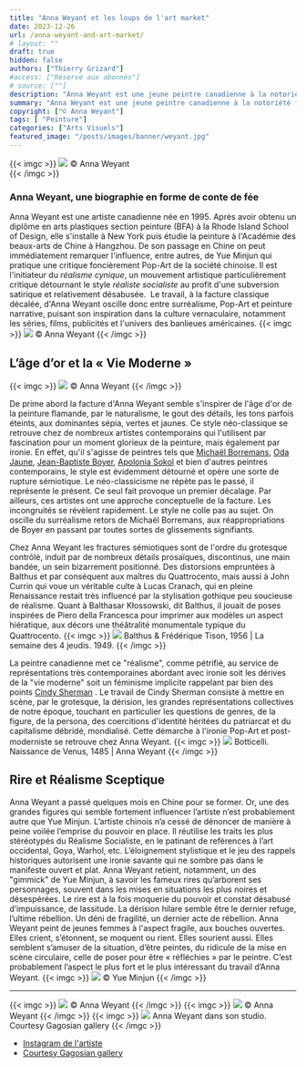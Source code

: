 ```yaml
---
title: "Anna Weyant et les loups de l'art market"
date: 2023-12-26
url: /anna-weyant-and-art-market/
# layout: ""
draft: true
hidden: false
authors: ["Thierry Grizard"]
#access: ["Réservé aux abonnés"]
# source: [""]
description: "Anna Weyant est une jeune peintre canadienne à la notoriété fulgurante. Sa démarche consiste dans une facture classique à dépeindre les temps modernes"
summary: "Anna Weyant est une jeune peintre canadienne à la notoriété fulgurante. Sa démarche consiste dans une facture classique à dépeindre les temps modernes"
copyright: ["© Anna Weyant"]
tags: [ "Peinture"]
categories: ["Arts Visuels"]
featured_image: "/posts/images/banner/weyant.jpg"
---
```



{{< imgc >}}
![](/posts/images/weyant/anna-weyant.0002.jpg)
© Anna Weyant      
{{< /imgc >}}

### Anna Weyant, une biographie en forme de conte de fée

Anna Weyant est une artiste canadienne née en 1995. Après avoir obtenu un diplôme en arts plastiques section peinture (BFA) à la Rhode Island School of Design, elle s'installe à New York puis étudie la peinture à l'Académie des beaux-arts de Chine à Hangzhou. De son passage en Chine on peut immédiatement remarquer l'influence, entre autres, de Yue Minjun qui pratique une critique foncièrement Pop-Art de la société chinoise. Il est l'initiateur du *réalisme cynique*, un mouvement artistique particulièrement critique détournant le style *réaliste socialiste* au profit d'une subversion satirique et relativement désabusée.  Le travail, à la facture classique décalée, d'Anna Weyant oscille donc entre surréalisme, Pop-Art et peinture narrative, puisant son inspiration dans la culture vernaculaire, notamment les séries, films, publicités et l'univers des banlieues américaines.
{{< imgc >}}
![](/posts/images/weyant/anna-weyant.00033-2.jpg) 
© Anna Weyant 
{{< /imgc >}}

## L’âge d’or et la « Vie Moderne »
{{< imgc >}}
![](/posts/images/weyant/anna-weyant.00015.jpg)
© Anna Weyant
{{< /imgc >}}

De prime abord la facture d'Anna Weyant semble s'inspirer de l'âge d'or de la peinture flamande, par le naturalisme, le gout des détails, les tons parfois éteints, aux dominantes sépia, vertes et jaunes. Ce style néo-classique se retrouve chez de nombreux artistes contemporains qui l'utilisent par fascination pour un moment glorieux de la peinture, mais également par ironie. En effet, qu'il s'agisse de peintres tels que [Michaël Borremans](/michael-borremans/), [Oda Jaune](/oda-jaune-biographie-galerie/), [Jean-Baptiste Boyer](/jean-baptiste-boyer-galerie-laure-roynette/), [Apolonia Sokol](/apolonia-sokol-portrait-autoportrait/) et bien d'autres peintres contemporains, le style est évidemment détourné et opère une sorte de rupture sémiotique. Le néo-classicisme ne répète pas le passé, il représente le présent. Ce seul fait provoque un premier décalage. Par ailleurs, ces artistes ont une approche conceptuelle de la facture. Les incongruités se révèlent rapidement. Le style ne colle pas au sujet. On oscille du surréalisme retors de Michaël Borremans, aux réappropriations de Boyer en passant par toutes sortes de glissements signifiants.

Chez Anna Weyant les fractures sémiotiques sont de l'ordre du grotesque contrôlé, induit par de nombreux détails prosaïques, discontinus, une main bandée, un sein bizarrement positionné. Des distorsions empruntées à Balthus et par conséquent aux maîtres du Quattrocento, mais aussi à John Currin qui voue un véritable culte à Lucas Cranach, qui en pleine Renaissance restait très influencé par la stylisation gothique peu soucieuse de réalisme. Quant à Balthasar Kłossowski, dit Balthus, il jouait de poses inspirées de Piero della Francesca pour imprimer aux modèles un aspect hiératique, aux décors une théâtralité monumentale typique du Quattrocento.
{{< imgc >}}
![](/posts/images/weyant/la-semaine-des-4-jeudis.jpg)
Balthus & Frédérique Tison, 1956 | La semaine des 4 jeudis. 1949.
{{< /imgc >}}

La peintre canadienne met ce "réalisme", comme pétrifié, au service de représentations très contemporaines abordant avec ironie soit les dérives de la "vie moderne" soit un féminisme implicite rappelant par bien des points [Cindy Sherman](/cindy-sherman-picture-generation/) . Le travail de Cindy Sherman consiste à mettre en scène, par le grotesque, la dérision, les grandes représentations collectives de notre époque, touchant en particulier les questions de genres, de la figure, de la persona, des coercitions d'identité héritées du patriarcat et du capitalisme débridé, mondialisé. Cette démarche à l'ironie Pop-Art et post-moderniste se retrouve chez Anna Weyant.
{{< imgc >}}
![](/posts/images/weyant/boticceli-anna-weyant.jpg)
Botticelli. Naissance de Venus, 1485 | Anna Weyant
{{< /imgc >}}

## Rire et Réalisme Sceptique

Anna Weyant a passé quelques mois en Chine pour se former. Or, une des grandes figures qui semble fortement influencer l’artiste n’est probablement autre que Yue Minjun. L’artiste chinois n’a cessé de dénoncer de manière à peine voilée l’emprise du pouvoir en place. Il réutilise les traits les plus stéréotypés du Réalisme Socialiste, en le patinant de refèrences à l’art occidental, Goya, Warhol, etc. L’éloignement stylistique et le jeu des rappels historiques autorisent une ironie savante qui ne sombre pas dans le manifeste ouvert et plat.
Anna Weyant retient, notamment, un des "gimmick" de Yue Minjun, à savoir les fameux rires qu’arborent ses personnages, souvent dans les mises en situations les plus noires et désespérées. Le rire est à la fois moquerie du pouvoir et constat désabusé d’impuissance, de lassitude. La dérision hilare semble être le dernier refuge, l’ultime rébellion. Un déni de fragilité, un dernier acte de rébellion.
Anna Weyant peint de jeunes femmes à l'aspect fragile, aux bouches ouvertes. Elles crient, s’étonnent, se moquent ou rient. Elles sourient aussi. Elles semblent s’amuser de la situation, d’être peintes, du ridicule de la mise en scène circulaire, celle de poser pour être « réfléchies » par le peintre. C’est probablement l’aspect le plus fort et le plus intéressant du travail d’Anna Weyant.
{{< imgc >}}
![](/posts/images/weyant/yue-minjun.jpg)
© Yue Minjun
{{< /imgc >}}

---
{{< imgc >}}
![](/posts/images/weyant/anna-weyant.00026-1.jpg)
© Anna Weyant
{{< /imgc >}}
{{< imgc >}}
![](/posts/images/weyant/anna-weyant.00019.002-2.jpg)
© Anna Weyant
{{< /imgc >}}
{{< imgc >}}
![](/posts/images/weyant/anna-weyant-studio.jpeg)
Anna Weyant dans son studio. Courtesy Gagosian gallery
{{< /imgc >}}

* [Instagram de l'artiste](https://www.instagram.com/annaweyant/?ref=artefields.net)
* [Courtesy Gagosian gallery](https://gagosian.com/?ref=artefields.net)